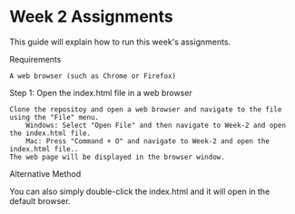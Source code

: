 # Week 2 Assignments #

This guide will explain how to run this week's assignments.

Requirements

    A web browser (such as Chrome or Firefox)



Step 1: Open the index.html file in a web browser

    Clone the repositoy and open a web browser and navigate to the file using the "File" menu.
        Windows: Select "Open File" and then navigate to Week-2 and open the index.html file.
        Mac: Press "Command + O" and navigate to Week-2 and open the index.html file..
    The web page will be displayed in the browser window.

Alternative Method

You can also simply double-click the index.html and it will open in the default browser.
